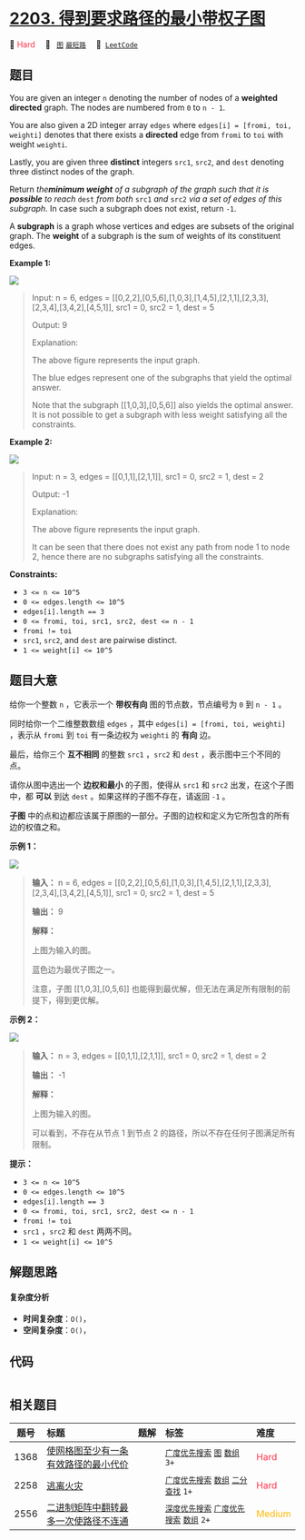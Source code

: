 # [2203. 得到要求路径的最小带权子图](https://leetcode.com/problems/minimum-weighted-subgraph-with-the-required-paths)

🔴 <font color=#ff334b>Hard</font>&emsp; 🔖&ensp; [`图`](/leetcode/outline/tag/graph.md) [`最短路`](/leetcode/outline/tag/shortest-path.md)&emsp; 🔗&ensp;[`LeetCode`](https://leetcode.com/problems/minimum-weighted-subgraph-with-the-required-paths)


## 题目

You are given an integer `n` denoting the number of nodes of a **weighted
directed** graph. The nodes are numbered from `0` to `n - 1`.

You are also given a 2D integer array `edges` where `edges[i] = [fromi, toi,
weighti]` denotes that there exists a **directed** edge from `fromi` to `toi`
with weight `weighti`.

Lastly, you are given three **distinct** integers `src1`, `src2`, and `dest`
denoting three distinct nodes of the graph.

Return _the**minimum weight** of a subgraph of the graph such that it is
**possible** to reach_ `dest` _from both_ `src1` _and_ `src2` _via a set of
edges of this subgraph_. In case such a subgraph does not exist, return `-1`.

A **subgraph** is a graph whose vertices and edges are subsets of the original
graph. The **weight** of a subgraph is the sum of weights of its constituent
edges.



**Example 1:**

![](https://assets.leetcode.com/uploads/2022/02/17/example1drawio.png)

> Input: n = 6, edges = [[0,2,2],[0,5,6],[1,0,3],[1,4,5],[2,1,1],[2,3,3],[2,3,4],[3,4,2],[4,5,1]], src1 = 0, src2 = 1, dest = 5
> 
> Output: 9
> 
> Explanation:
> 
> The above figure represents the input graph.
> 
> The blue edges represent one of the subgraphs that yield the optimal answer.
> 
> Note that the subgraph [[1,0,3],[0,5,6]] also yields the optimal answer. It is not possible to get a subgraph with less weight satisfying all the constraints.

**Example 2:**

![](https://assets.leetcode.com/uploads/2022/02/17/example2-1drawio.png)

> Input: n = 3, edges = [[0,1,1],[2,1,1]], src1 = 0, src2 = 1, dest = 2
> 
> Output: -1
> 
> Explanation:
> 
> The above figure represents the input graph.
> 
> It can be seen that there does not exist any path from node 1 to node 2, hence there are no subgraphs satisfying all the constraints.

**Constraints:**

  * `3 <= n <= 10^5`
  * `0 <= edges.length <= 10^5`
  * `edges[i].length == 3`
  * `0 <= fromi, toi, src1, src2, dest <= n - 1`
  * `fromi != toi`
  * `src1`, `src2`, and `dest` are pairwise distinct.
  * `1 <= weight[i] <= 10^5`


## 题目大意

给你一个整数 `n` ，它表示一个 **带权有向** 图的节点数，节点编号为 `0` 到 `n - 1` 。

同时给你一个二维整数数组 `edges` ，其中 `edges[i] = [fromi, toi, weighti]` ，表示从 `fromi` 到
`toi` 有一条边权为 `weighti` 的 **有向** 边。

最后，给你三个 **互不相同**  的整数 `src1` ，`src2` 和 `dest` ，表示图中三个不同的点。

请你从图中选出一个 **边权和最小**  的子图，使得从 `src1` 和 `src2` 出发，在这个子图中，都 **可以**  到达 `dest`
。如果这样的子图不存在，请返回 `-1` 。

**子图**  中的点和边都应该属于原图的一部分。子图的边权和定义为它所包含的所有边的权值之和。



**示例 1：**

![](https://assets.leetcode.com/uploads/2022/02/17/example1drawio.png)

> 
> 
> 
> 
> 
> **输入：** n = 6, edges = [[0,2,2],[0,5,6],[1,0,3],[1,4,5],[2,1,1],[2,3,3],[2,3,4],[3,4,2],[4,5,1]], src1 = 0, src2 = 1, dest = 5
> 
> **输出：** 9
> 
> **解释：**
> 
> 上图为输入的图。
> 
> 蓝色边为最优子图之一。
> 
> 注意，子图 [[1,0,3],[0,5,6]] 也能得到最优解，但无法在满足所有限制的前提下，得到更优解。
> 
> 

**示例 2：**

![](https://assets.leetcode.com/uploads/2022/02/17/example2-1drawio.png)

> 
> 
> 
> 
> 
> **输入：** n = 3, edges = [[0,1,1],[2,1,1]], src1 = 0, src2 = 1, dest = 2
> 
> **输出：** -1
> 
> **解释：**
> 
> 上图为输入的图。
> 
> 可以看到，不存在从节点 1 到节点 2 的路径，所以不存在任何子图满足所有限制。
> 
> 



**提示：**

  * `3 <= n <= 10^5`
  * `0 <= edges.length <= 10^5`
  * `edges[i].length == 3`
  * `0 <= fromi, toi, src1, src2, dest <= n - 1`
  * `fromi != toi`
  * `src1` ，`src2` 和 `dest` 两两不同。
  * `1 <= weight[i] <= 10^5`


## 解题思路

#### 复杂度分析

- **时间复杂度**：`O()`，
- **空间复杂度**：`O()`，

## 代码

```javascript

```

## 相关题目

| 题号 | 标题 | 题解 | 标签 | 难度 |
| :------: | :------ | :------: | :------ | :------ |
| 1368 | [使网格图至少有一条有效路径的最小代价](https://leetcode.com/problems/minimum-cost-to-make-at-least-one-valid-path-in-a-grid) |  |  [`广度优先搜索`](/leetcode/outline/tag/breadth-first-search.md) [`图`](/leetcode/outline/tag/graph.md) [`数组`](/leetcode/outline/tag/array.md) `3+` | <font color=#ff334b>Hard</font> |
| 2258 | [逃离火灾](https://leetcode.com/problems/escape-the-spreading-fire) |  |  [`广度优先搜索`](/leetcode/outline/tag/breadth-first-search.md) [`数组`](/leetcode/outline/tag/array.md) [`二分查找`](/leetcode/outline/tag/binary-search.md) `1+` | <font color=#ff334b>Hard</font> |
| 2556 | [二进制矩阵中翻转最多一次使路径不连通](https://leetcode.com/problems/disconnect-path-in-a-binary-matrix-by-at-most-one-flip) |  |  [`深度优先搜索`](/leetcode/outline/tag/depth-first-search.md) [`广度优先搜索`](/leetcode/outline/tag/breadth-first-search.md) [`数组`](/leetcode/outline/tag/array.md) `2+` | <font color=#ffb800>Medium</font> |

<style>
.blue {
    background-color: #096dd9;
    padding: 0.25rem 0.5rem;
    margin: 0;
    font-size: 0.85em;
    border-radius: 3px;
    color: white;
    font-weight: 500;
}
table th:first-of-type { width: 10%; }
table th:nth-of-type(2) { width: 35%; }
table th:nth-of-type(3) { width: 10%; }
table th:nth-of-type(4) { width: 35%; }
table th:nth-of-type(5) { width: 10%; }
</style>
